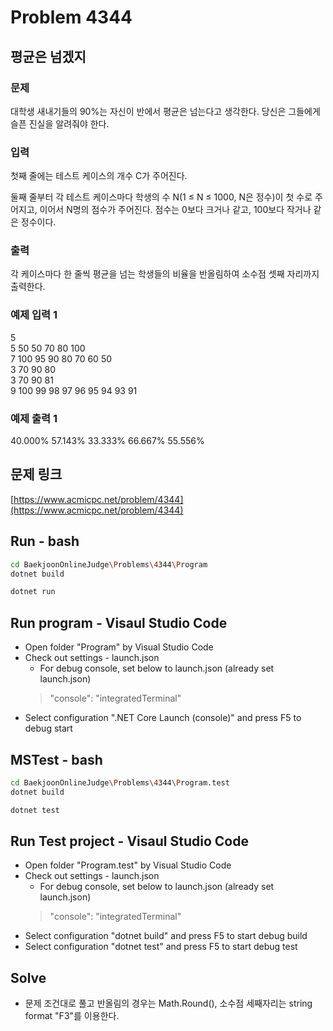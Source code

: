 # Problem 4344

## 평균은 넘겠지

### 문제

대학생 새내기들의 90%는 자신이 반에서 평균은 넘는다고 생각한다. 당신은 그들에게 슬픈 진실을 알려줘야 한다.

### 입력

첫째 줄에는 테스트 케이스의 개수 C가 주어진다.

둘째 줄부터 각 테스트 케이스마다 학생의 수 N(1 ≤ N ≤ 1000, N은 정수)이 첫 수로 주어지고, 이어서 N명의 점수가 주어진다. 점수는 0보다 크거나 같고, 100보다 작거나 같은 정수이다.

### 출력

각 케이스마다 한 줄씩 평균을 넘는 학생들의 비율을 반올림하여 소수점 셋째 자리까지 출력한다.

### 예제 입력 1

5\
5 50 50 70 80 100\
7 100 95 90 80 70 60 50\
3 70 90 80\
3 70 90 81\
9 100 99 98 97 96 95 94 93 91

### 예제 출력 1

40.000%
57.143%
33.333%
66.667%
55.556%

## 문제 링크

[https://www.acmicpc.net/problem/4344](https://www.acmicpc.net/problem/4344)

## Run - bash

```bash
cd BaekjoonOnlineJudge\Problems\4344\Program
dotnet build
```

```bash
dotnet run
```

## Run program - Visaul Studio Code

- Open folder "Program" by Visual Studio Code
- Check out settings - launch.json
  - For debug console, set below to launch.json (already set launch.json)
  > "console": "integratedTerminal"
- Select configuration ".NET Core Launch (console)" and press F5 to debug start

## MSTest - bash

```bash
cd BaekjoonOnlineJudge\Problems\4344\Program.test
dotnet build
```

```bash
dotnet test
```

## Run Test project - Visaul Studio Code

- Open folder "Program.test" by Visual Studio Code
- Check out settings - launch.json
  - For debug console, set below to launch.json (already set launch.json)
  > "console": "integratedTerminal"
- Select configuration "dotnet build" and press F5 to start debug build
- Select configuration "dotnet test" and press F5 to start debug test

## Solve

- 문제 조건대로 풀고 반올림의 경우는 Math.Round(), 소수점 세째자리는 string format "F3"를 이용한다.